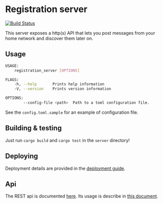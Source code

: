# Registration server

[![Build Status](https://travis-ci.org/mozilla-iot/registration_server.svg?branch=master)](https://travis-ci.org/mozilla-iot/registration_server)

This server exposes a http(s) API that lets you post messages from your home network and discover them later on.

## Usage

```bash
USAGE:
    registration_server [OPTIONS]

FLAGS:
    -h, --help       Prints help information
    -V, --version    Prints version information

OPTIONS:
        --config-file <path>  Path to a toml configuration file.
```

See the `config.toml.sample` for an example of configuration file.


## Building & testing

Just run `cargo build` and `cargo test` in the `server` directory!

## Deploying

Deployment details are provided in the [deployment guide](deployment.md).

## Api

The REST api is documented [here](api.md). Its usage is describe in [this document](flow.md).
